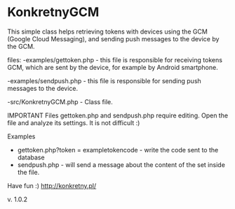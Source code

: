 # KonkretnyGCM
This simple class helps retrieving tokens with devices using the GCM (Google Cloud Messaging), and sending push messages to the device by the GCM.

files:
-examples/gettoken.php - this file is responsible for receiving tokens GCM, which are sent by the device, for example by Android smartphone.

-examples/sendpush.php - this file is responsible for sending push messages to the device.

-src/KonkretnyGCM.php - Class file.

IMPORTANT
Files gettoken.php and sendpush.php require editing. Open the file and analyze its settings. It is not difficult :)

Examples
- gettoken.php?token = exampletokencode - write the code sent to the database
- sendpush.php - will send a message about the content of the set inside the file.

Have fun :)
http://konkretny.pl/

v. 1.0.2